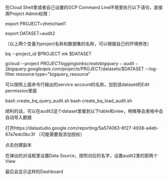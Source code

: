 在Cloud Shell里或者自己设置的GCP Command Line环境里执行以下语句，直接用Project Admin权限：

export PROJECT=zhmichael1

export DATASET=audit2

（以上两个变量为project名称和数据集的名称，可以根据自己的环境修改）

bq --project_id $PROJECT mk $DATASET

gcloud --project $PROJECT logging sinks create bigquery-audit-2 bigquery.googleapis.com/projects/$PROJECT/datasets/$DATASET --log-filter resource.type="bigquery_resource"

可以按照上面命令行输出的service account的名称，加到该dataset的Edit permission里面


bash create_bq_query_audit.sh
bash create_bq_load_audit.sh

顺利的话，可以在audit2这个dataset里看到以下table和view，稍微等会表格中会自动导入数据

打开https://datastudio.google.com/reporting/5a574063-6f27-4938-a4eb-67a7edc0bc3f
（可能需要我添加授权）

点击创建副本

在弹出的对话框里设置Data Source，按照对应的名字，设置audit2里的那两个View

最后会显示这样的Dashboard
